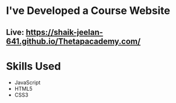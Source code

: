 # I've Developed a Course Website

## <p>Live: <a style=" text-decoration:none;" href="https://shaik-jeelan-641.github.io/Thetapacademy.com/">https://shaik-jeelan-641.github.io/Thetapacademy.com/</a></p>

# Skills Used
- JavaScript
- HTML5
- CSS3
